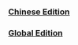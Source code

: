 ### [Chinese Edition](https://github.com/Cyunrei/PUBG-Stimulate-the-battlefield-Quality-modification/wiki/绝地求生刺激战场-画质修改)
### [Global Edition](https://github.com/Cyunrei/PUBG-Stimulate-the-battlefield-Quality-modification/wiki/PUBG-QUALITY-SETTINGS-GLOBAL-EDITION)
